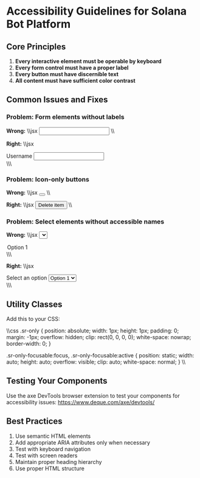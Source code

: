 # Accessibility Guidelines for Solana Bot Platform

## Core Principles

1. **Every interactive element must be operable by keyboard**
2. **Every form control must have a proper label**
3. **Every button must have discernible text**
4. **All content must have sufficient color contrast**

## Common Issues and Fixes

### Problem: Form elements without labels

**Wrong:**
\\\jsx
<input type="text" />
\\\

**Right:**
\\\jsx
<div className="form-group">
  <label htmlFor="username">Username</label>
  <input id="username" type="text" />
</div>
\\\

### Problem: Icon-only buttons

**Wrong:**
\\\jsx
<button><i className="icon-trash"></i></button>
\\\

**Right:**
\\\jsx
<button aria-label="Delete item">
  <i className="icon-trash" aria-hidden="true"></i>
  <span className="sr-only">Delete item</span>
</button>
\\\

### Problem: Select elements without accessible names

**Wrong:**
\\\jsx
<select>
  <option value="1">Option 1</option>
</select>
\\\

**Right:**
\\\jsx
<div className="form-group">
  <label htmlFor="options">Select an option</label>
  <select id="options">
    <option value="1">Option 1</option>
  </select>
</div>
\\\

## Utility Classes

Add this to your CSS:

\\\css
.sr-only {
  position: absolute;
  width: 1px;
  height: 1px;
  padding: 0;
  margin: -1px;
  overflow: hidden;
  clip: rect(0, 0, 0, 0);
  white-space: nowrap;
  border-width: 0;
}

.sr-only-focusable:focus,
.sr-only-focusable:active {
  position: static;
  width: auto;
  height: auto;
  overflow: visible;
  clip: auto;
  white-space: normal;
}
\\\

## Testing Your Components

Use the axe DevTools browser extension to test your components for accessibility issues:
https://www.deque.com/axe/devtools/

## Best Practices

1. Use semantic HTML elements
2. Add appropriate ARIA attributes only when necessary
3. Test with keyboard navigation
4. Test with screen readers
5. Maintain proper heading hierarchy
6. Use proper HTML structure
